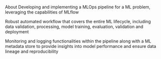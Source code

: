 About
Developing and implementing a MLOps pipeline for a ML problem, leveraging the capabilities of MLflow

Robust automated workflow that covers the entire ML lifecycle, including data validation, processing, model training, evaluation, validation and deployment

Monitoring and logging functionalities within the pipeline along with a ML metadata store to provide insights into model performance and ensure data lineage and reproducibility
